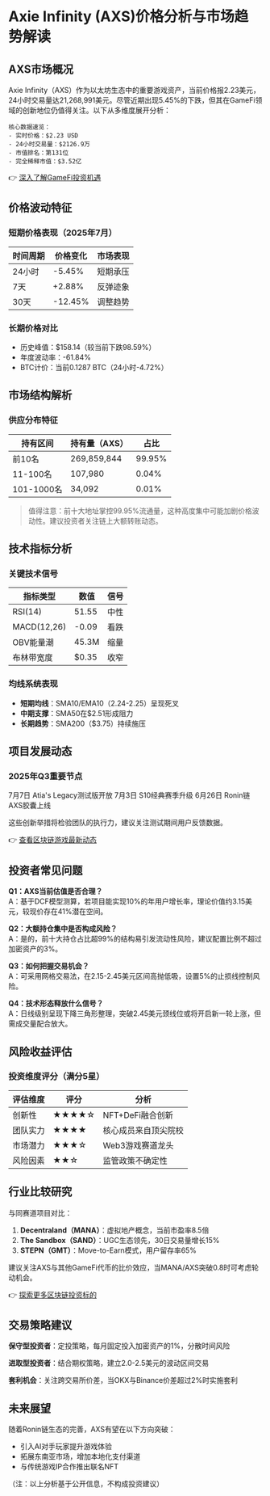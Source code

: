 # Axie Infinity (AXS)价格分析与市场趋势解读

## AXS市场概况

Axie Infinity（AXS）作为以太坊生态中的重要游戏资产，当前价格报2.23美元，24小时交易量达21,268,991美元。尽管近期出现5.45%的下跌，但其在GameFi领域的创新地位仍值得关注。以下从多维度展开分析：

```
核心数据速览：
- 实时价格：$2.23 USD
- 24小时交易量：$2126.9万
- 市值排名：第131位
- 完全稀释市值：$3.52亿
```

👉 [深入了解GameFi投资机遇](https://bit.ly/okx_welcome)

## 价格波动特征

### 短期价格表现（2025年7月）
| 时间周期 | 价格变化 | 市场表现 |
|---------|---------|---------|
| 24小时 | -5.45% | 短期承压 |
| 7天    | +2.88% | 反弹迹象 |
| 30天   | -12.45% | 调整趋势 |

### 长期价格对比
- 历史峰值：$158.14（较当前下跌98.59%）
- 年度波动率：-61.84%
- BTC计价：当前0.1287 BTC（24小时-4.72%）

## 市场结构解析

### 供应分布特征
| 持有区间 | 持有量（AXS） | 占比 | 
|---------|--------------|-----|
| 前10名  | 269,859,844  | 99.95% |
| 11-100名 | 107,980     | 0.04% |
| 101-1000名| 34,092      | 0.01% |

> 值得注意：前十大地址掌控99.95%流通量，这种高度集中可能加剧价格波动性。建议投资者关注链上大额转账动态。

## 技术指标分析

### 关键技术信号
| 指标类型 | 数值 | 信号 |
|---------|------|------|
| RSI(14) | 51.55 | 中性 |
| MACD(12,26) | -0.09 | 看跌 |
| OBV能量潮 | 45.3M | 缩量 |
| 布林带宽度 | $0.35 | 收窄 |

### 均线系统表现
- **短期均线**：SMA10/EMA10（2.24-2.25）呈现死叉
- **中期支撑**：SMA50在$2.51形成阻力
- **长期趋势**：SMA200（$3.75）持续施压

## 项目发展动态

### 2025年Q3重要节点
7月7日 Atia's Legacy测试版开放
7月3日 S10经典赛季升级
6月26日 Ronin链AXS胶囊上线

这些创新举措将检验团队的执行力，建议关注测试期间用户反馈数据。

👉 [查看区块链游戏最新动态](https://bit.ly/okx_welcome)

## 投资者常见问题

**Q1：AXS当前估值是否合理？**  
A：基于DCF模型测算，若项目能实现10%的年用户增长率，理论价值约3.15美元，较现价存在41%潜在空间。

**Q2：大额持仓集中是否构成风险？**  
A：是的，前十大持仓占比超99%的结构易引发流动性风险，建议配置比例不超过加密资产的3%。

**Q3：如何把握交易机会？**  
A：可采用网格交易法，在2.15-2.45美元区间高抛低吸，设置5%的止损线控制风险。

**Q4：技术形态释放什么信号？**  
A：日线级别呈现下降三角形整理，突破2.45美元颈线位或将开启新一轮上涨，但需成交量配合放大。

## 风险收益评估

### 投资维度评分（满分5星）
| 评估维度 | 评分 | 分析 |
|---------|------|------|
| 创新性  | ★★★★☆ | NFT+DeFi融合创新 |
| 团队实力 | ★★★★ | 核心成员来自顶尖院校 |
| 市场潜力 | ★★★☆ | Web3游戏赛道龙头 |
| 风险因素 | ★★☆ | 监管政策不确定性 |

## 行业比较研究

与同赛道项目对比：
1. **Decentraland（MANA）**：虚拟地产概念，当前市盈率8.5倍
2. **The Sandbox（SAND）**：UGC生态领先，30日交易量增长15%
3. **STEPN（GMT）**：Move-to-Earn模式，用户留存率65%

建议关注AXS与其他GameFi代币的比价效应，当MANA/AXS突破0.8时可考虑轮动机会。

👉 [探索更多区块链投资标的](https://bit.ly/okx_welcome)

## 交易策略建议

**保守型投资者**：定投策略，每月固定投入加密资产的1%，分散时间风险

**进取型投资者**：结合期权策略，建立2.0-2.5美元的波动区间交易

**套利机会**：关注跨交易所价差，当OKX与Binance价差超过2%时实施套利

## 未来展望

随着Ronin链生态的完善，AXS有望在以下方向突破：
- 引入AI对手玩家提升游戏体验
- 拓展东南亚市场，增加本地化支付渠道
- 与传统游戏IP合作推出联名NFT

（注：以上分析基于公开信息，不构成投资建议）